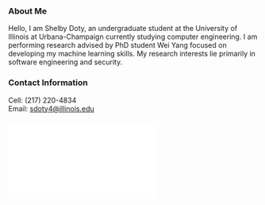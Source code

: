 ### About Me
  Hello, I am Shelby Doty, an undergraduate student at the University of Illinois at Urbana-Champaign currently studying computer engineering. I am performing research advised by PhD student Wei Yang focused on developing my machine learning skills. My research interests lie primarily in software engineering and security.

### Contact Information
  Cell: (217) 220-4834  
  Email: sdoty4@illinois.edu

### ![Resume](Other_Pages/Resume.md) 
